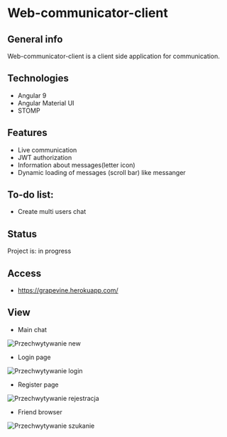 # Web-communicator-client


## General info
Web-communicator-client is a client side application for communication.


## Technologies
 * Angular 9
 * Angular Material UI
 * STOMP 
 
 
## Features 
* Live communication
* JWT authorization
* Information about messages(letter icon)
* Dynamic loading of messages (scroll bar) like messanger

## To-do list:
* Create multi users chat


## Status
Project is: in progress

## Access 
* https://grapevine.herokuapp.com/

## View

* Main chat

![Przechwytywanie new](https://user-images.githubusercontent.com/45143867/86519639-de976380-be3c-11ea-8132-2b47c8912a75.PNG)

* Login page

![Przechwytywanie login](https://user-images.githubusercontent.com/45143867/86157049-1c2b8200-bb07-11ea-9637-6b25769dc822.PNG)

* Register page

![Przechwytywanie rejestracja](https://user-images.githubusercontent.com/45143867/86157060-1e8ddc00-bb07-11ea-8129-5f24ce7be8c9.PNG)

* Friend browser

![Przechwytywanie szukanie](https://user-images.githubusercontent.com/45143867/86157066-20f03600-bb07-11ea-8785-70fb8f226ffc.PNG)
